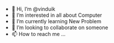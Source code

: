- 👋 Hi, I’m @vinduik
- 👀 I’m interested in all about Computer
- 🌱 I’m currently learning New Problem
- 💞️ I’m looking to collaborate on someone 
- 📫 How to reach me ...

<!---
vinduik/vinduik is a ✨ special ✨ repository because its `README.md` (this file) appears on your GitHub profile.
You can click the Preview link to take a look at your changes.
--->
